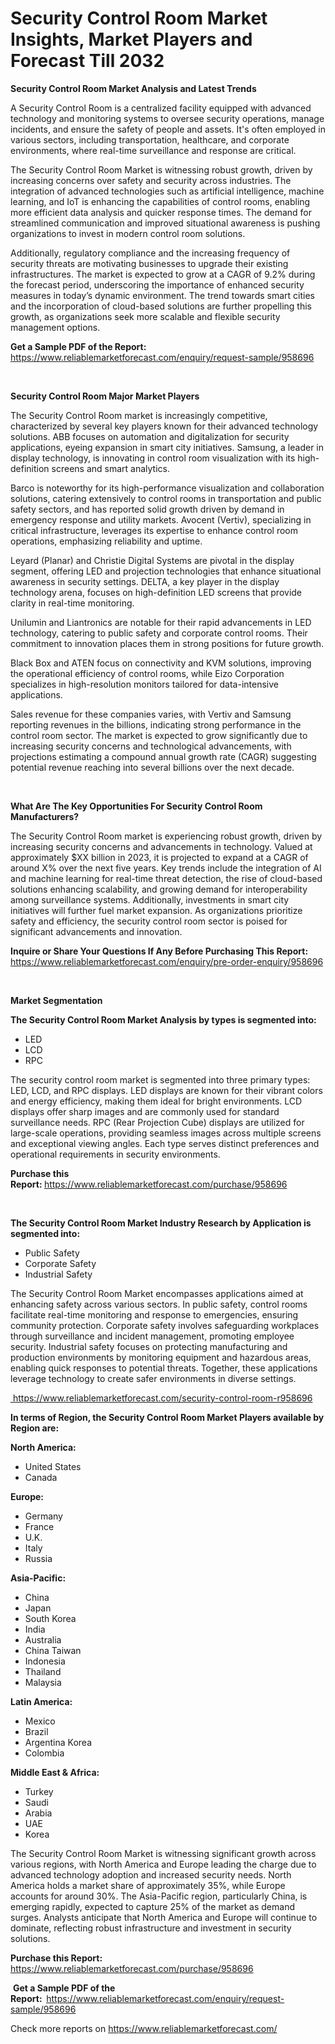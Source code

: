 <p><h1>Security Control Room Market Insights, Market Players and Forecast Till 2032</h1></p><p><strong>Security Control Room Market Analysis and Latest Trends</strong></p>
<p><p>A Security Control Room is a centralized facility equipped with advanced technology and monitoring systems to oversee security operations, manage incidents, and ensure the safety of people and assets. It's often employed in various sectors, including transportation, healthcare, and corporate environments, where real-time surveillance and response are critical.</p><p>The Security Control Room Market is witnessing robust growth, driven by increasing concerns over safety and security across industries. The integration of advanced technologies such as artificial intelligence, machine learning, and IoT is enhancing the capabilities of control rooms, enabling more efficient data analysis and quicker response times. The demand for streamlined communication and improved situational awareness is pushing organizations to invest in modern control room solutions.</p><p>Additionally, regulatory compliance and the increasing frequency of security threats are motivating businesses to upgrade their existing infrastructures. The market is expected to grow at a CAGR of 9.2% during the forecast period, underscoring the importance of enhanced security measures in today’s dynamic environment. The trend towards smart cities and the incorporation of cloud-based solutions are further propelling this growth, as organizations seek more scalable and flexible security management options.</p></p>
<p><strong>Get a Sample PDF of the Report:&nbsp;</strong> <a href="https://www.reliablemarketforecast.com/enquiry/request-sample/958696?utm_campaign=2320&utm_medium=2&utm_source=Github&utm_content=ia&utm_term=08042025&utm_id=security-control-room">https://www.reliablemarketforecast.com/enquiry/request-sample/958696</a></p>
<p>&nbsp;</p>
<p><strong>Security Control Room Major Market Players</strong></p>
<p><p>The Security Control Room market is increasingly competitive, characterized by several key players known for their advanced technology solutions. ABB focuses on automation and digitalization for security applications, eyeing expansion in smart city initiatives. Samsung, a leader in display technology, is innovating in control room visualization with its high-definition screens and smart analytics. </p><p>Barco is noteworthy for its high-performance visualization and collaboration solutions, catering extensively to control rooms in transportation and public safety sectors, and has reported solid growth driven by demand in emergency response and utility markets. Avocent (Vertiv), specializing in critical infrastructure, leverages its expertise to enhance control room operations, emphasizing reliability and uptime.</p><p>Leyard (Planar) and Christie Digital Systems are pivotal in the display segment, offering LED and projection technologies that enhance situational awareness in security settings. DELTA, a key player in the display technology arena, focuses on high-definition LED screens that provide clarity in real-time monitoring.</p><p>Unilumin and Liantronics are notable for their rapid advancements in LED technology, catering to public safety and corporate control rooms. Their commitment to innovation places them in strong positions for future growth. </p><p>Black Box and ATEN focus on connectivity and KVM solutions, improving the operational efficiency of control rooms, while Eizo Corporation specializes in high-resolution monitors tailored for data-intensive applications. </p><p>Sales revenue for these companies varies, with Vertiv and Samsung reporting revenues in the billions, indicating strong performance in the control room sector. The market is expected to grow significantly due to increasing security concerns and technological advancements, with projections estimating a compound annual growth rate (CAGR) suggesting potential revenue reaching into several billions over the next decade.</p></p>
<p>&nbsp;</p>
<p><strong>What Are The Key Opportunities For Security Control Room Manufacturers?</strong></p>
<p><p>The Security Control Room market is experiencing robust growth, driven by increasing security concerns and advancements in technology. Valued at approximately $XX billion in 2023, it is projected to expand at a CAGR of around X% over the next five years. Key trends include the integration of AI and machine learning for real-time threat detection, the rise of cloud-based solutions enhancing scalability, and growing demand for interoperability among surveillance systems. Additionally, investments in smart city initiatives will further fuel market expansion. As organizations prioritize safety and efficiency, the security control room sector is poised for significant advancements and innovation.</p></p>
<p><strong>Inquire or Share Your Questions If Any Before Purchasing This Report:</strong> <a href="https://www.reliablemarketforecast.com/enquiry/pre-order-enquiry/958696?utm_campaign=2320&utm_medium=2&utm_source=Github&utm_content=ia&utm_term=08042025&utm_id=security-control-room">https://www.reliablemarketforecast.com/enquiry/pre-order-enquiry/958696</a></p>
<p>&nbsp;</p>
<p><strong>Market Segmentation</strong></p>
<p><strong>The Security Control Room Market Analysis by types is segmented into:</strong></p>
<p><ul><li>LED</li><li>LCD</li><li>RPC</li></ul></p>
<p><p>The security control room market is segmented into three primary types: LED, LCD, and RPC displays. LED displays are known for their vibrant colors and energy efficiency, making them ideal for bright environments. LCD displays offer sharp images and are commonly used for standard surveillance needs. RPC (Rear Projection Cube) displays are utilized for large-scale operations, providing seamless images across multiple screens and exceptional viewing angles. Each type serves distinct preferences and operational requirements in security environments.</p></p>
<p><strong>Purchase this Report:&nbsp;</strong><a href="https://www.reliablemarketforecast.com/purchase/958696?utm_campaign=2320&utm_medium=2&utm_source=Github&utm_content=ia&utm_term=08042025&utm_id=security-control-room">https://www.reliablemarketforecast.com/purchase/958696</a></p>
<p>&nbsp;</p>
<p><strong>The Security Control Room Market Industry Research by Application is segmented into:</strong></p>
<p><ul><li>Public Safety</li><li>Corporate Safety</li><li>Industrial Safety</li></ul></p>
<p><p>The Security Control Room Market encompasses applications aimed at enhancing safety across various sectors. In public safety, control rooms facilitate real-time monitoring and response to emergencies, ensuring community protection. Corporate safety involves safeguarding workplaces through surveillance and incident management, promoting employee security. Industrial safety focuses on protecting manufacturing and production environments by monitoring equipment and hazardous areas, enabling quick responses to potential threats. Together, these applications leverage technology to create safer environments in diverse settings.</p></p>
<p><a href="https://www.reliablemarketforecast.com/security-control-room-r958696?utm_campaign=2320&utm_medium=2&utm_source=Github&utm_content=ia&utm_term=08042025&utm_id=security-control-room">&nbsp;https://www.reliablemarketforecast.com/security-control-room-r958696</a></p>
<p><strong>In terms of Region, the Security Control Room Market Players available by Region are:</strong></p>
<p>
    <p> <strong> North America: </strong>
        <ul>
            <li>United States</li>
            <li>Canada</li>
        </ul>
        </p> 
    <p> <strong> Europe: </strong>
        <ul>
            <li>Germany</li>
            <li>France</li>
            <li>U.K.</li>
            <li>Italy</li>
            <li>Russia</li>
        </ul>
        </p> 
    <p> <strong> Asia-Pacific: </strong>
        <ul>
            <li>China</li>
            <li>Japan</li>
            <li>South Korea</li>
            <li>India</li>
            <li>Australia</li>
            <li>China Taiwan</li>
            <li>Indonesia</li>
            <li>Thailand</li>
            <li>Malaysia</li>
        </ul>
        </p> 
    <p> <strong> Latin America: </strong>
        <ul>
            <li>Mexico</li>
            <li>Brazil</li>
            <li>Argentina Korea</li>
            <li>Colombia</li>
        </ul>
        </p> 
    <p> <strong> Middle East & Africa: </strong>
        <ul>
            <li>Turkey</li>
            <li>Saudi</li>
            <li>Arabia</li>
            <li>UAE</li>
            <li>Korea</li>
        </ul>
    </p>
    </p>
<p><p>The Security Control Room Market is witnessing significant growth across various regions, with North America and Europe leading the charge due to advanced technology adoption and increased security needs. North America holds a market share of approximately 35%, while Europe accounts for around 30%. The Asia-Pacific region, particularly China, is emerging rapidly, expected to capture 25% of the market as demand surges. Analysts anticipate that North America and Europe will continue to dominate, reflecting robust infrastructure and investment in security solutions.</p></p>
<p><strong>Purchase this Report: </strong><a href="https://www.reliablemarketforecast.com/purchase/958696?utm_campaign=2320&utm_medium=2&utm_source=Github&utm_content=ia&utm_term=08042025&utm_id=security-control-room">https://www.reliablemarketforecast.com/purchase/958696</a></p>
<p>&nbsp;<strong>Get a Sample PDF of the Report:&nbsp;&nbsp;</strong><a href="https://www.reliablemarketforecast.com/enquiry/request-sample/958696?utm_campaign=2320&utm_medium=2&utm_source=Github&utm_content=ia&utm_term=08042025&utm_id=security-control-room">https://www.reliablemarketforecast.com/enquiry/request-sample/958696</a></p>
<p><strong></strong></p>
<p>Check more reports on <a href="https://www.reliablemarketforecast.com/?utm_campaign=2320&utm_medium=2&utm_source=Github&utm_content=ia&utm_term=08042025&utm_id=security-control-room">https://www.reliablemarketforecast.com/</a></p>